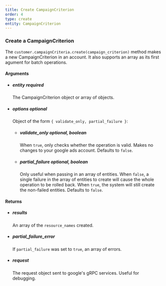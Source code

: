 ```yaml
---
title: Create CampaignCriterion 
order: 4
type: create
entity: CampaignCriterion 
---
```


### Create a CampaignCriterion 

The `customer.campaignCriteria.create(campaign_criterion)` method makes a new CampaignCriterion in an account. It also supports an array as its first agument for batch operations.


#### Arguments

- ##### entity *required* 
    The CampaignCriterion object or array of objects.
- ##### options *optional*
    Object of the form `{ validate_only, partial_failure }`:
    - ##### validate_only *optional, boolean* 
        When `true`, only checks whether the operation is valid. Makes no changes to your google ads account. Defaults to `false`.
    - ##### partial_failure *optional, boolean*
        Only useful when passing in an array of entities. When `false`, a single failure in the array of entities to create will cause the whole operation to be rolled back. When `true`, the system will still create the non-failed entities. Defaults to `false`.


#### Returns

- ##### results
    An array of the `resource_names` created.
- ##### partial_failure_error
    If `partial_failure` was set to `true`, an array of errors.
- ##### request
    The request object sent to google's gRPC services. Useful for debugging.
